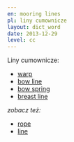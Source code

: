 ```yaml
---
en: mooring lines
pl: liny cumownicze
layout: dict_word
date: 2013-12-29
level: cc
---
```


Liny cumownicze:

* [warp](/dict/mooring/warp.html)
* [bow line](/dict/mooring/bow-line.html)
* [bow spring](/dict/mooring/bow-spring.html)
* [breast line](/dict/mooring/breast-line.html)


*zobacz też:*

* [rope](/dict/rigging/rope.html)
* [line](/dict/rigging/line.html)

